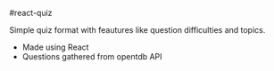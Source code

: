 #react-quiz

Simple quiz format with feautures like question difficulties and topics.

+ Made using React
+ Questions gathered from opentdb API
